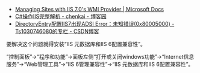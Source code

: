 

* [Managing Sites with IIS 7.0's WMI Provider | Microsoft Docs ](https://docs.microsoft.com/en-us/iis/manage/scripting/managing-sites-with-the-iis-wmi-provider)
* [C#操作IIS完整解析 - chenkai - 博客园 ](http://www.cnblogs.com/chenkai/archive/2010/07/26/1785074.html)
* [DirectoryEntry配置IIS7出现ADSI Error：未知错误(0x80005000) - Ts1030746080的专栏 - CSDN博客 ](http://blog.csdn.net/ts1030746080/article/details/8741399)

要解决这个问题就得安装“IIS 元数据库和IIS 6配置兼容性”。

“控制面板”->“程序和功能”->面板左侧“打开或关闭windows功能”->“Internet信息服务”->“Web管理工具”->“IIS 6管理兼容性”->“IIS 元数据库和IIS 6配置兼容性”。